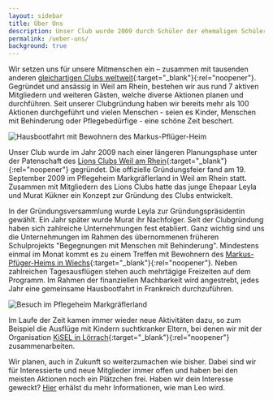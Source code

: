 ```yaml
---
layout: sidebar
title: Über Uns
description: Unser Club wurde 2009 durch Schüler der ehemaligen Schülerzeitung Sch'cool gegründet. Erfahre mehr auf dieser Seite.
permalink: /ueber-uns/
background: true
---
```


Wir setzen uns für unsere Mitmenschen ein – zusammen mit tausenden anderen [gleichartigen Clubs weltweit](https://www.leo-clubs.de/){:target="_blank"}{:rel="noopener"}. Gegründet und ansässig in Weil am Rhein, bestehen wir aus rund 7 aktiven Mitgliedern und weiteren Gästen, welche diverse Aktionen planen und durchführen. Seit unserer Clubgründung haben wir bereits mehr als 100 Aktionen durchgeführt und vielen Menschen - seien es Kinder, Menschen mit Behinderung oder Pflegebedürfige - eine schöne Zeit beschert.

![Hausbootfahrt mit Bewohnern des Markus-Pflüger-Heim](https://res.cloudinary.com/leoclub/image/upload/t_fullscreen/begegnungen/78-01.jpg)

Unser Club wurde im Jahr 2009 nach einer längeren Planungsphase unter der Patenschaft des [Lions Clubs Weil am Rhein](http://lc-weil.de){:target="_blank"}{:rel="noopener"} gegründet. Die offizielle Gründungsfeier fand am 19. September 2009 im Pflegeheim Markgräflerland in Weil am Rhein statt. Zusammen mit Mitgliedern des Lions Clubs hatte das junge Ehepaar Leyla und Murat Kükner ein Konzept zur Gründung des Clubs entwickelt.

In der Gründungsversammlung wurde Leyla zur Gründungspräsidentin gewählt. Ein Jahr später wurde Murat ihr Nachfolger. Seit der Clubgründung haben sich zahlreiche Unternehmungen fest etabliert. Ganz wichtig sind uns die Unternehmungen im Rahmen des übernommenen früheren Schulprojekts "Begegnungen mit Menschen mit Behinderung". Mindestens einmal im Monat kommt es zu einem Treffen mit Bewohnern des [Markus-Pfüger-Heims in Wiechs](http://www.markus-pflueger-heim.de/){:target="_blank"}{:rel="noopener"}. Neben zahlreichen Tagesausflügen stehen auch mehrtägige Freizeiten auf dem Programm. Im Rahmen der finanziellen Machbarkeit wird angestrebt, jedes Jahr eine gemeinsame Hausbootfahrt in Frankreich durchzuführen.

![Besuch im Pflegeheim Markgräflerland](https://res.cloudinary.com/leoclub/image/upload/t_fullscreen/pflegeheim/20-01.jpg)

Im Laufe der Zeit kamen immer wieder neue Aktivitäten dazu, so zum Beispiel die Ausflüge mit Kindern suchtkranker Eltern, bei denen wir mit der Organisation [KiSEL in Lörrach](http://www.kisel.de/){:target="_blank"}{:rel="noopener"} zusammenarbeiten.

Wir planen, auch in Zukunft so weiterzumachen wie bisher. Dabei sind wir für Interessierte und neue Mitglieder immer offen und haben bei den meisten Aktionen noch ein Plätzchen frei. Haben wir dein Interesse geweckt? [Hier](/mitglied-werden/) erhälst du mehr Informationen, wie man Leo wird.